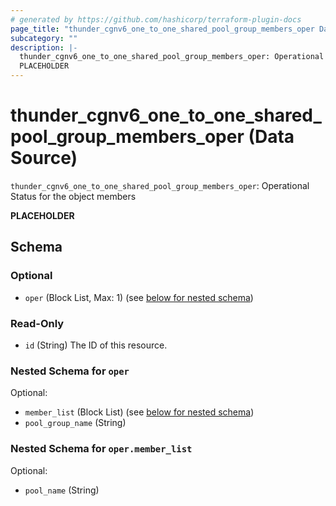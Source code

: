 ```yaml
---
# generated by https://github.com/hashicorp/terraform-plugin-docs
page_title: "thunder_cgnv6_one_to_one_shared_pool_group_members_oper Data Source - terraform-provider-thunder"
subcategory: ""
description: |-
  thunder_cgnv6_one_to_one_shared_pool_group_members_oper: Operational Status for the object members
  PLACEHOLDER
---
```


# thunder_cgnv6_one_to_one_shared_pool_group_members_oper (Data Source)

`thunder_cgnv6_one_to_one_shared_pool_group_members_oper`: Operational Status for the object members

__PLACEHOLDER__



<!-- schema generated by tfplugindocs -->
## Schema

### Optional

- `oper` (Block List, Max: 1) (see [below for nested schema](#nestedblock--oper))

### Read-Only

- `id` (String) The ID of this resource.

<a id="nestedblock--oper"></a>
### Nested Schema for `oper`

Optional:

- `member_list` (Block List) (see [below for nested schema](#nestedblock--oper--member_list))
- `pool_group_name` (String)

<a id="nestedblock--oper--member_list"></a>
### Nested Schema for `oper.member_list`

Optional:

- `pool_name` (String)


